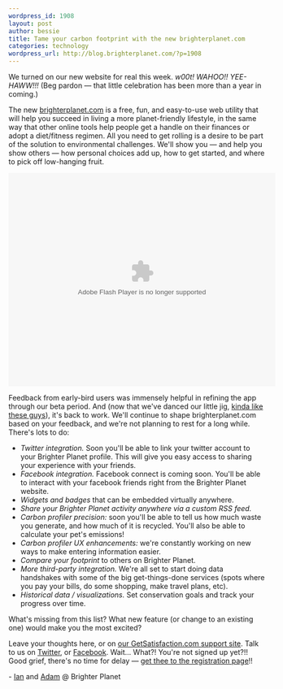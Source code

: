 ```yaml
--- 
wordpress_id: 1908
layout: post
author: bessie
title: Tame your carbon footprint with the new brighterplanet.com
categories: technology
wordpress_url: http://blog.brighterplanet.com/?p=1908
---
```

We turned on our new website for real this week. <em>w00t! WAHOO!! YEE-HAWW!!!</em> (Beg pardon — that little celebration has been more than a year in coming.)

The new <a href="http://brighterplanet.com">brighterplanet.com</a> is a free, fun, and easy-to-use web utility that will help you succeed in living a more planet-friendly lifestyle, in the same way that other online tools help people get a handle on their finances or adopt a diet/fitness regimen. All you need to get rolling is a desire to be part of the solution to environmental challenges. We'll show you — and help you show others — how personal choices add up, how to get started, and where to pick off low-hanging fruit.

<object classid="clsid:d27cdb6e-ae6d-11cf-96b8-444553540000" width="525" height="420" codebase="http://download.macromedia.com/pub/shockwave/cabs/flash/swflash.cab#version=6,0,40,0"><param name="flashvars" value="offsite=true&amp;lang=en-us&amp;page_show_url=%2Fphotos%2Fbrighterplanet%2Fsets%2F72157621909325533%2Fshow%2F&amp;page_show_back_url=%2Fphotos%2Fbrighterplanet%2Fsets%2F72157621909325533%2F&amp;set_id=72157621909325533&amp;jump_to=" /><param name="allowFullScreen" value="true" /><param name="src" value="http://www.flickr.com/apps/slideshow/show.swf?v=71649" /><param name="allowfullscreen" value="true" /><embed type="application/x-shockwave-flash" width="525" height="420" src="http://www.flickr.com/apps/slideshow/show.swf?v=71649" allowfullscreen="true" flashvars="offsite=true&amp;lang=en-us&amp;page_show_url=%2Fphotos%2Fbrighterplanet%2Fsets%2F72157621909325533%2Fshow%2F&amp;page_show_back_url=%2Fphotos%2Fbrighterplanet%2Fsets%2F72157621909325533%2F&amp;set_id=72157621909325533&amp;jump_to="></embed></object>

Feedback from early-bird users was immensely helpful in refining the app through our beta period. And (now that we've danced our little jig, <a href="http://www.youtube.com/watch?v=sBmyNHiMvR4">kinda like these guys</a>), it's back to work. We'll  continue to shape brighterplanet.com based on your feedback, and we're not planning to rest for a long while. There's lots to do:
<ul>
	<li><em>Twitter integration.</em> Soon you'll be able to link your twitter account to your Brighter Planet profile.  This will give you easy access to sharing your experience with your friends.</li>
	<li><em>Facebook integration.</em> Facebook connect is coming soon.  You'll be able to interact with your facebook friends right from the Brighter Planet website.</li>
	<li><em>Widgets and badges</em> that can be embedded virtually anywhere.</li>
	<li><em>Share your Brighter Planet activity anywhere via a custom RSS feed.</em></li>
	<li><em>Carbon profiler precision:</em> soon you'll be able to tell us how much waste you generate, and how much of it is recycled.  You'll also be able to calculate your pet's emissions!</li>
	<li><em>Carbon profiler UX enhancements:</em> we're constantly working on new ways to make entering information easier.</li>
	<li><em>Compare your footprint</em> to others on Brighter Planet.</li>
	<li><em>More third-party integration.</em> We're all set to start doing data handshakes with some of the big get-things-done services (spots where you pay your bills, do some shopping, make travel plans, etc).</li>
	<li><em>Historical data / visualizations.</em> Set conservation goals and track your progress over time.</li>
</ul>
What's missing from this list?  What new feature (or change to an existing one) would make you the most excited?

Leave your thoughts here, or on <a href="http://getsatisfaction.com/brighterplanet">our GetSatisfaction.com support site</a>. Talk to us on <a href="http://twitter.com/brighterplanet">Twitter</a>, or <a href="http://facebook.com/brighterplanet">Facebook</a>. Wait... What?! You're not signed up yet?!! Good grief, there's no time for delay — <a href="https://brighterplanet.com/sign-up">get thee to the registration page</a>!!

<p>- <a href="http://brighterplanet.com/users/iwilker">Ian</a> and <a href="http://brighterplanet.com/users/adam">Adam</a> @ Brighter Planet</p>
